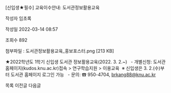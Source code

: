 [신입생★필수] 교육이수안내: 도서관정보활용교육



작성자
임초록


작성일
2022-03-14 08:57


조회수
892


첨부파일 : 도서관정보활용교육\_홍보포스터.png [213 KB]


﻿﻿﻿﻿﻿﻿★2022학년도 1학기 신입생 도서관 정보활용교육(2022. 3. 2.~)   - 개별신청: 도서관 홈페이지(kudos.knu.ac.kr)접속 > 연구학습지원 > 이용교육  ※ 신입생은 3. 2.(수)부터 도서관 홈페이지 로그인 가능   - 문의: ☎ 950-4704, brkang88@knu.ac.kr﻿





목록
이전글
다음글




